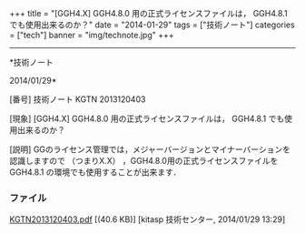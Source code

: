﻿+++
title = "[GGH4.X] GGH4.8.0 用の正式ライセンスファイルは， GGH4.8.1 でも使用出来るのか？"
date = "2014-01-29"
tags = ["技術ノート"]
categories = ["tech"]
banner = "img/technote.jpg"
+++

-----------------------------------------------------------------------------------------------------------------------------

*技術ノート

2014/01/29*


[番号]
技術ノート KGTN 2013120403

[現象]
[GGH4.X] GGH4.8.0 用の正式ライセンスファイルは， GGH4.8.1
でも使用出来るのか？

[説明]
GGのライセンス管理では，メジャーバージョンとマイナーバーションを認識しますので
（つまりX.X） ，GGH4.8.0用の正式ライセンスファイルを GGH4.8.1
の環境でも使用することが出来ます．


### ファイル

 
 


[KGTN2013120403.pdf](http://techreport.kitasp.net/attachments/download/1438/KGTN2013120403.pdf)
 [(40.6 KB)] [kitasp 技術センター, 2014/01/29
13:29]


 


 

